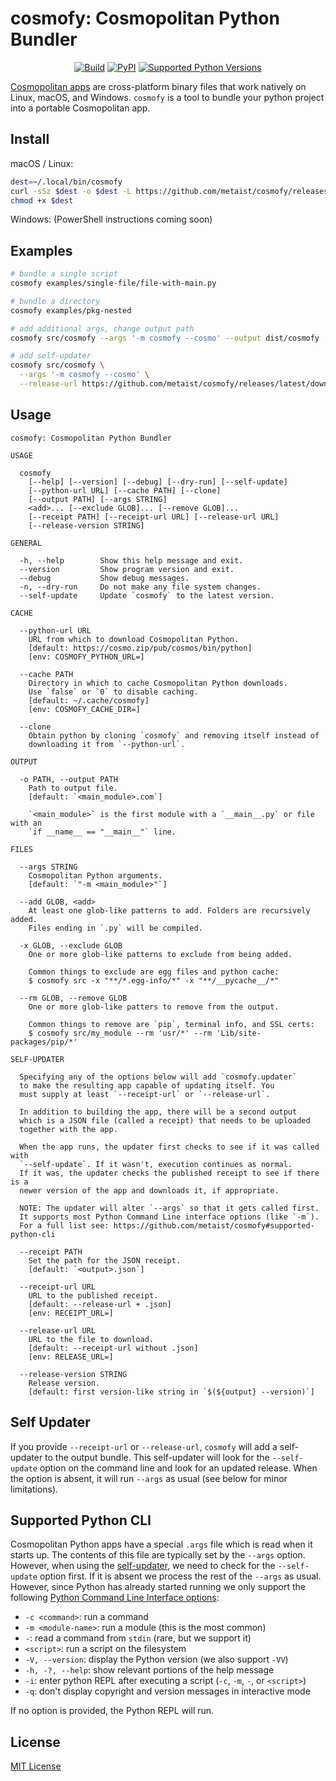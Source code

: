 # cosmofy: Cosmopolitan Python Bundler

<p align="center">
  <a href="https://github.com/metaist/cosmofy/actions/workflows/ci.yaml"><img alt="Build" src="https://img.shields.io/github/actions/workflow/status/metaist/cosmofy/.github/workflows/ci.yaml?branch=main&logo=github"/></a>
  <a href="https://pypi.org/project/cosmofy"><img alt="PyPI" src="https://img.shields.io/pypi/v/cosmofy.svg?color=blue" /></a>
  <a href="https://pypi.org/project/cosmofy"><img alt="Supported Python Versions" src="https://img.shields.io/pypi/pyversions/cosmofy" /></a>
</p>

[Cosmopolitan apps](https://github.com/jart/cosmopolitan) are cross-platform binary files that work natively on Linux, macOS, and Windows. `cosmofy` is a tool to bundle your python project into a portable Cosmopolitan app.

## Install

macOS / Linux:

```bash
dest=~/.local/bin/cosmofy
curl -sSz $dest -o $dest -L https://github.com/metaist/cosmofy/releases/latest/download/cosmofy
chmod +x $dest
```

Windows: (PowerShell instructions coming soon)

## Examples

```bash
# bundle a single script
cosmofy examples/single-file/file-with-main.py

# bundle a directory
cosmofy examples/pkg-nested

# add additional args, change output path
cosmofy src/cosmofy --args '-m cosmofy --cosmo' --output dist/cosmofy

# add self-updater
cosmofy src/cosmofy \
  --args '-m cosmofy --cosmo' \
  --release-url https://github.com/metaist/cosmofy/releases/latest/download/cosmofy
```

## Usage

<!--[[[cog
from cosmofy.args import USAGE
cog.outl(f"\n```text\n{USAGE}```\n")
]]]-->

```text
cosmofy: Cosmopolitan Python Bundler

USAGE

  cosmofy
    [--help] [--version] [--debug] [--dry-run] [--self-update]
    [--python-url URL] [--cache PATH] [--clone]
    [--output PATH] [--args STRING]
    <add>... [--exclude GLOB]... [--remove GLOB]...
    [--receipt PATH] [--receipt-url URL] [--release-url URL]
    [--release-version STRING]

GENERAL

  -h, --help        Show this help message and exit.
  --version         Show program version and exit.
  --debug           Show debug messages.
  -n, --dry-run     Do not make any file system changes.
  --self-update     Update `cosmofy` to the latest version.

CACHE

  --python-url URL
    URL from which to download Cosmopolitan Python.
    [default: https://cosmo.zip/pub/cosmos/bin/python]
    [env: COSMOFY_PYTHON_URL=]

  --cache PATH
    Directory in which to cache Cosmopolitan Python downloads.
    Use `false` or `0` to disable caching.
    [default: ~/.cache/cosmofy]
    [env: COSMOFY_CACHE_DIR=]

  --clone
    Obtain python by cloning `cosmofy` and removing itself instead of
    downloading it from `--python-url`.

OUTPUT

  -o PATH, --output PATH
    Path to output file.
    [default: `<main_module>.com`]

    `<main_module>` is the first module with a `__main__.py` or file with an
    `if __name__ == "__main__"` line.

FILES

  --args STRING
    Cosmopolitan Python arguments.
    [default: `"-m <main_module>"`]

  --add GLOB, <add>
    At least one glob-like patterns to add. Folders are recursively added.
    Files ending in `.py` will be compiled.

  -x GLOB, --exclude GLOB
    One or more glob-like patterns to exclude from being added.

    Common things to exclude are egg files and python cache:
    $ cosmofy src -x "**/*.egg-info/*" -x "**/__pycache__/*"

  --rm GLOB, --remove GLOB
    One or more glob-like patters to remove from the output.

    Common things to remove are `pip`, terminal info, and SSL certs:
    $ cosmofy src/my_module --rm 'usr/*' --rm 'Lib/site-packages/pip/*'

SELF-UPDATER

  Specifying any of the options below will add `cosmofy.updater`
  to make the resulting app capable of updating itself. You
  must supply at least `--receipt-url` or `--release-url`.

  In addition to building the app, there will be a second output
  which is a JSON file (called a receipt) that needs to be uploaded
  together with the app.

  When the app runs, the updater first checks to see if it was called with
  `--self-update`. If it wasn't, execution continues as normal.
  If it was, the updater checks the published receipt to see if there is a
  newer version of the app and downloads it, if appropriate.

  NOTE: The updater will alter `--args` so that it gets called first.
  It supports most Python Command Line interface options (like `-m`).
  For a full list see: https://github.com/metaist/cosmofy#supported-python-cli

  --receipt PATH
    Set the path for the JSON receipt.
    [default: `<output>.json`]

  --receipt-url URL
    URL to the published receipt.
    [default: --release-url + .json]
    [env: RECEIPT_URL=]

  --release-url URL
    URL to the file to download.
    [default: --receipt-url without .json]
    [env: RELEASE_URL=]

  --release-version STRING
    Release version.
    [default: first version-like string in `$(${output} --version)`]
```

<!--[[[end]]]-->

## Self Updater

If you provide `--receipt-url` or `--release-url`, `cosmofy` will add a self-updater
to the output bundle. This self-updater will look for the `--self-update` option on the command line and look for an updated release. When the option is absent, it will run `--args` as usual (see below for minor limitations).

## Supported Python CLI

Cosmopolitan Python apps have a special `.args` file which is read when it starts up. The contents of this file are typically set by the `--args` option. However,
when using the [self-updater](#self-updater), we need to check for the
`--self-update` option first. If it is absent we process the rest of the `--args`
as usual. However, since Python has already started running we only support the
following [Python Command Line Interface options](https://docs.python.org/3/using/cmdline.html):

- `-c <command>`: run a command
- `-m <module-name>`: run a module (this is the most common)
- `-`: read a command from `stdin` (rare, but we support it)
- `<script>`: run a script on the filesystem
- `-V, --version`: display the Python version (we also support `-VV`)
- `-h, -?, --help`: show relevant portions of the help message
- `-i`: enter python REPL after executing a script (`-c`, `-m`, `-`, or `<script>`)
- `-q`: don't display copyright and version messages in interactive mode

If no option is provided, the Python REPL will run.

## License

[MIT License](https://github.com/metaist/cosmofy/blob/main/LICENSE.md)
